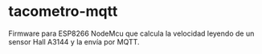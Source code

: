 # tacometro-mqtt
Firmware para ESP8266 NodeMcu que calcula la velocidad leyendo de un sensor Hall A3144 y la envía por MQTT.  
